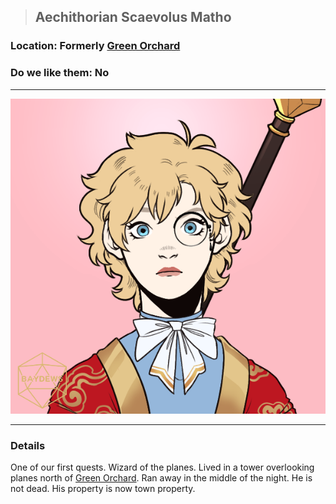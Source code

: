 >## Aechithorian Scaevolus Matho

### Location: Formerly [Green Orchard](../../Locations/Green%20Orchard.md)

### Do we like them: No

***

![npc-matho](../../../Templates/images/npc-matho.png)

***

### Details

One of our first quests. Wizard of the planes. Lived in a tower overlooking planes north of [Green Orchard](../../Locations/Green%20Orchard.md). Ran away in the middle of the night. He is not dead. His property is now town property.